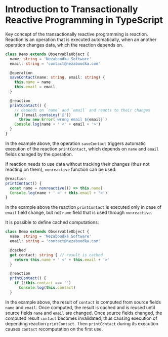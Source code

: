 ﻿

# Introduction to Transactionally Reactive Programming in TypeScript

Key concept of the transactionally reactive programming is reaction.
Reaction is an operation that is executed automatically, when
an another operation changes data, which the reaction depends on.

``` typescript
class Demo extends ObservableObject {
  name: string = 'Nezaboodka Software'
  email: string = 'contact@nezaboodka.com'

  @operation
  saveContact(name: string, email: string) {
    this.name = name
    this.email = email
  }

  @reaction
  printContact() {
    // depends on `name` and `email` and reacts to their changes
    if (!email.contains('@'))
      throw new Error(`wrong email ${email}`)
    Console.log(name + ' <' + email + '>')
  }
}
```

In the example above, the operation `saveContact` triggers
automatic execution of the reaction `printContact`, which
depends on `name` and `email` fields changed by the operation.

If reaction needs to use data without tracking their changes
(thus not reacting on them), `nonreactive` function can
be used:

``` typescript
@reaction
printContact() {
  const name = nonreactive(() => this.name)
  Console.log(name + ' <' + this.email + '>')
}
```

In the example above the reaction `printContact` is executed
only in case of `email` field change, but not `name` field that
is used through `nonreactive`.

It is possible to define cached computations:

``` typescript
class Demo extends ObservableObject {
  name: string = 'Nezaboodka Software'
  email: string = 'contact@nezaboodka.com'

  @cached
  get contact: string { // result is cached
    return this.name + ' <' + this.email + '>'
  }

  @reaction
  printContact() {
    if (!this.contact === '')
      Console.log(this.contact)
  }
```

In the example above, the result of `contact` is computed from
source fields `name` and `email`. Once computed, the result is
cached and is reused until source fields `name` and `email` are
changed. Once source fields changed, the computed result
`contact` becomes invalidated, thus causing execution of
depending reaction `printContact`. Then `printContact` during
its execution causes `contact` recomputation on the first use.

